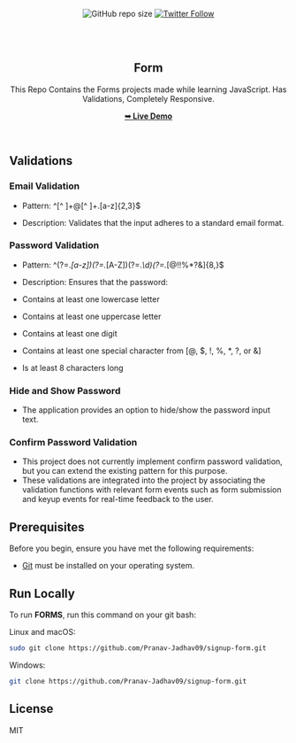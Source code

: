<div align="center">

![GitHub repo size](https://img.shields.io/github/repo-size/Pranav-Jadhav09/signup-forms)
[![Twitter Follow](https://img.shields.io/twitter/follow/Pranav_Jadhav09?style=social)](https://twitter.com/Pranav_Jadhav09)

<br />
<br />

<h2 align="center">Form</h2>
This Repo Contains the Forms projects made while learning JavaScript. Has Validations, Completely Responsive.

<a href="https://sign-up-fr.onrender.com/"><strong>➥ Live Demo</strong></a>

</div>

<br />

## Validations 

### Email Validation
- Pattern: ^[^ ]+@[^ ]+\.[a-z]{2,3}$

- Description: Validates that the input adheres to a standard email format.

### Password Validation

- Pattern: ^(?=.*[a-z])(?=.*[A-Z])(?=.*\d)(?=.*[@$!%*?&])[A-Za-z\d@$!%*?&]{8,}$

- Description: Ensures that the password:
- Contains at least one lowercase letter
- Contains at least one uppercase letter
- Contains at least one digit
- Contains at least one special character from [@, $, !, %, *, ?, or &]
- Is at least 8 characters long

### Hide and Show Password
- The application provides an option to hide/show the password input text.

### Confirm Password Validation
- This project does not currently implement confirm password validation, but you can extend the existing pattern for this purpose.
- These validations are integrated into the project by associating the validation functions with relevant form events such as form submission and keyup events for real-time feedback to the user.


## Prerequisites

Before you begin, ensure you have met the following requirements:

- [Git](https://git-scm.com/downloads "Download Git") must be installed on your operating system.

## Run Locally

To run **FORMS**, run this command on your git bash:

Linux and macOS:

```bash
sudo git clone https://github.com/Pranav-Jadhav09/signup-form.git
```

Windows:

```bash
git clone https://github.com/Pranav-Jadhav09/signup-form.git
```

## License

MIT
